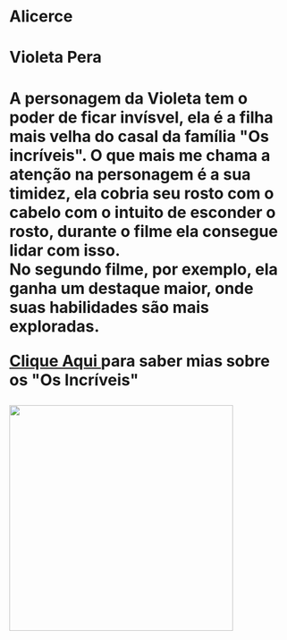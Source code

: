 # Alicerce
<!DOCTYPE html>
<html>
<body>
<title> Meu Personagem </title>
<head>
<body>
<h1>Violeta Pera<h1>

<p>A personagem da Violeta tem o poder de ficar invísvel, ela é a filha mais velha do casal da família "Os incríveis". O que mais me chama a atenção na personagem é a sua timidez, ela cobria seu rosto com o cabelo com o intuito de esconder o rosto, durante o filme ela consegue lidar com isso.<br> No segundo filme, por exemplo, ela ganha um destaque maior, onde suas habilidades são mais exploradas. </p>

</body>
</html>

<a href="https://www.disney.pt/filmes/the-incredibles-2-os-super-herois/conhece-os-personagens"> Clique Aqui  </a> para saber mias sobre os "Os Incríveis" 




<img src="https://static.wikia.nocookie.net/disney/images/b/bc/I2_-_Violet_3.jpg/revision/latest?cb=20181121210714&path-prefix=pt-br" width="400" height="404">



</body>
</html>
